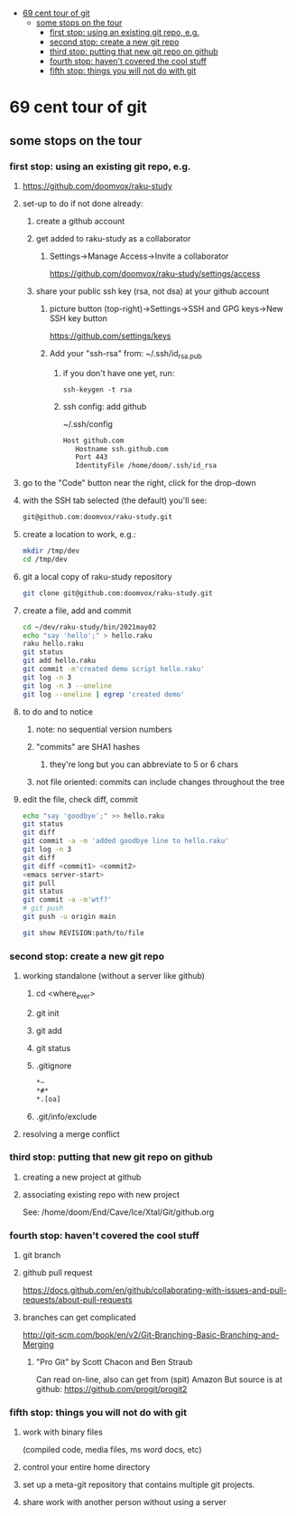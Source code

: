 - [69 cent tour of git](#org5dff4f3)
  - [some stops on the tour](#orgc8551ae)
    - [first stop: using an existing git repo, e.g.](#org15d7681)
    - [second stop: create a new git repo](#org41c534b)
    - [third stop: putting that new git repo on github](#org327ee58)
    - [fourth stop: haven't covered the cool stuff](#org021196e)
    - [fifth stop: things you will not do with git](#orga92f7f4)


<a id="org5dff4f3"></a>

# 69 cent tour of git


<a id="orgc8551ae"></a>

## some stops on the tour


<a id="org15d7681"></a>

### first stop: using an existing git repo, e.g.

1.  <https://github.com/doomvox/raku-study>

2.  set-up to do if not done already:

    1.  create a github account
    
    2.  get added to raku-study as a collaborator
    
        1.  Settings->Manage Access->Invite a collaborator
        
            <https://github.com/doomvox/raku-study/settings/access>
    
    3.  share your public ssh key (rsa, not dsa) at your github account
    
        1.  picture button (top-right)->Settings->SSH and GPG keys->New SSH key button
        
            <https://github.com/settings/keys>
        
        2.  Add your "ssh-rsa" from: ~/.ssh/id<sub>rsa.pub</sub>
        
            1.  if you don't have one yet, run:
            
                ```perl6
                ssh-keygen -t rsa
                ```
            
            2.  ssh config:  add github
            
                ~/.ssh/config
                
                ```sh
                Host github.com
                   Hostname ssh.github.com
                   Port 443
                   IdentityFile /home/doom/.ssh/id_rsa
                ```

3.  go to the "Code" button near the right, click for the drop-down

4.  with the SSH tab selected (the default) you'll see:

    ```sh
    git@github.com:doomvox/raku-study.git
    ```

5.  create a location to work, e.g.:

    ```sh
    mkdir /tmp/dev
    cd /tmp/dev
    ```

6.  git a local copy of raku-study repository

    ```sh
    git clone git@github.com:doomvox/raku-study.git
    ```

7.  create a file, add and commit

    ```sh
    cd ~/dev/raku-study/bin/2021may02
    echo "say 'hello';" > hello.raku
    raku hello.raku
    git status
    git add hello.raku
    git commit -m'created demo script hello.raku'
    git log -n 3
    git log -n 3 --oneline
    git log --oneline | egrep 'created demo'
    ```

8.  to do and to notice

    1.  note: no sequential version numbers
    
    2.  "commits" are SHA1 hashes
    
        1.  they're long but you can abbreviate to 5 or 6 chars
    
    3.  not file oriented: commits can include changes throughout the tree

9.  edit the file, check diff, commit

    ```sh
    echo "say 'goodbye';" >> hello.raku
    git status
    git diff
    git commit -a -m 'added goodbye line to hello.raku'
    git log -n 3
    git diff
    git diff <commit1> <commit2>
    <emacs server-start>
    git pull
    git status
    git commit -a -m'wtf?'
    # git push
    git push -u origin main
    ```
    
    ```sh
    git show REVISION:path/to/file
    ```


<a id="org41c534b"></a>

### second stop: create a new git repo

1.  working standalone (without a server like github)

    1.  cd <where<sub>ever</sub>>
    
    2.  git init
    
    3.  git add
    
    4.  git status
    
    5.  .gitignore
    
        ```sh
        *~   
        *#* 
        *.[oa]
        ```
    
    6.  .git/info/exclude

2.  resolving a merge conflict


<a id="org327ee58"></a>

### third stop: putting that new git repo on github

1.  creating a new project at github

2.  associating existing repo with new project

    See: /home/doom/End/Cave/Ice/Xtal/Git/github.org


<a id="org021196e"></a>

### fourth stop: haven't covered the cool stuff

1.  git branch

2.  github pull request

    <https://docs.github.com/en/github/collaborating-with-issues-and-pull-requests/about-pull-requests>

3.  branches can get complicated

    <http://git-scm.com/book/en/v2/Git-Branching-Basic-Branching-and-Merging>
    
    1.  "Pro Git" by Scott Chacon and  Ben Straub
    
        Can read on-line, also can get from (spit) Amazon But source is at github: <https://github.com/progit/progit2>


<a id="orga92f7f4"></a>

### fifth stop: things you will not do with git

1.  work with binary files

    (compiled code, media files, ms word docs, etc)

2.  control your entire home directory

3.  set up a meta-git repository that contains multiple git projects.

4.  share work with another person without using a server
